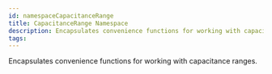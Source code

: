 ```yaml
---
id: namespaceCapacitanceRange
title: CapacitanceRange Namespace
description: Encapsulates convenience functions for working with capacitance ranges.
tags:
---
```

Encapsulates convenience functions for working with capacitance ranges.




